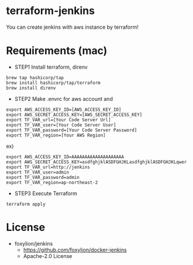 # terraform-jenkins

You can create jenkins with aws instance by terraform!

# Requirements (mac)

- STEP1 Install terraform, direnv

```
brew tap hashicorp/tap
brew install hashicorp/tap/terraform
brew install direnv
```

- STEP2 Make .envrc for aws account and

```
export AWS_ACCESS_KEY_ID=[AWS_ACCESS_KEY_ID]
export AWS_SECRET_ACCESS_KEY=[AWS_SECRET_ACCESS_KEY]
export TF_VAR_url=[Your Code Server Url]
export TF_VAR_user=[Your Code Server User]
export TF_VAR_password=[Your Code Server Password]
export TF_VAR_region=[Your AWS Region]
```

ex)

```envrc
export AWS_ACCESS_KEY_ID=AAAAAAAAAAAAAAAAAAAA
export AWS_SECRET_ACCESS_KEY=asdfghjklASDFGHJKLasdfghjklASDFGHJKLqwer
export TF_VAR_url=http://jenkins
export TF_VAR_user=admin
export TF_VAR_password=admin
export TF_VAR_region=ap-northeast-2
```

- STEP3 Execute Terraform

```
terraform apply
```

# License

- foxylion/jenkins
  - https://github.com/foxylion/docker-jenkins
  - Apache-2.0 License
